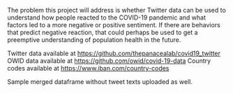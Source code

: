 The problem this project will address is whether Twitter data can be used to understand how people reacted to the COVID-19 pandemic and what factors led to a more negative or positive sentiment. If there are behaviors that predict negative reaction, that could perhaps be used to get a preemptive understanding of population health in the future.

Twitter data available at https://github.com/thepanacealab/covid19_twitter
OWID data available at https://github.com/owid/covid-19-data
Country codes available at https://www.iban.com/country-codes


Sample merged dataframe without tweet texts uploaded as well.
